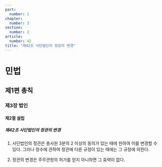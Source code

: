 ```yaml
---
part:
  number: 1
chapter:
  number: 3
section:
  number: 2
article:
  number: 42
title: "제42조 사단법인의 정관의 변경"
---
```

# 민법

## 제1편 총칙

### 제3장 법인

#### 제2절 설립

##### 제42조 사단법인의 정관의 변경

1. 사단법인의 정관은 총사원 3분의 2 이상의 동의가 있는 때에 한하여 이를 변경할 수 있다. 그러나 정수에 관하여 정관에 다른 규정이 있는 때에는 그 규정에 의한다.

2. 정관의 변경은 주무관청의 허가를 얻지 아니하면 그 효력이 없다.
